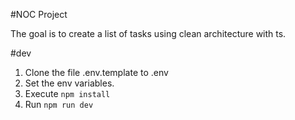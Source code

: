 #NOC Project

The goal is to create a list of tasks using clean architecture with ts.

#dev
1. Clone the file .env.template to .env
2. Set the env variables.
3. Execute ```npm install```
4. Run ``` npm run dev ```


